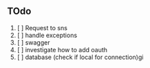 ## TOdo
1. [ ] Request to sns
2. [ ] handle exceptions
3. [ ] swagger 
4. [ ] investigate how to add oauth
5. [ ] database (check if local for connection)gi